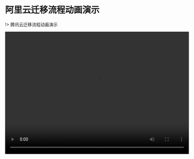 # 阿里云迁移流程动画演示

!> 腾讯云迁移流程动画演示

<video src="https://oneprocloud.oss-cn-beijing.aliyuncs.com/videos/donghua.mp4" width="600px" height="400px" controls="controls" loop="loop">VMware Migration to Aliyun</video>